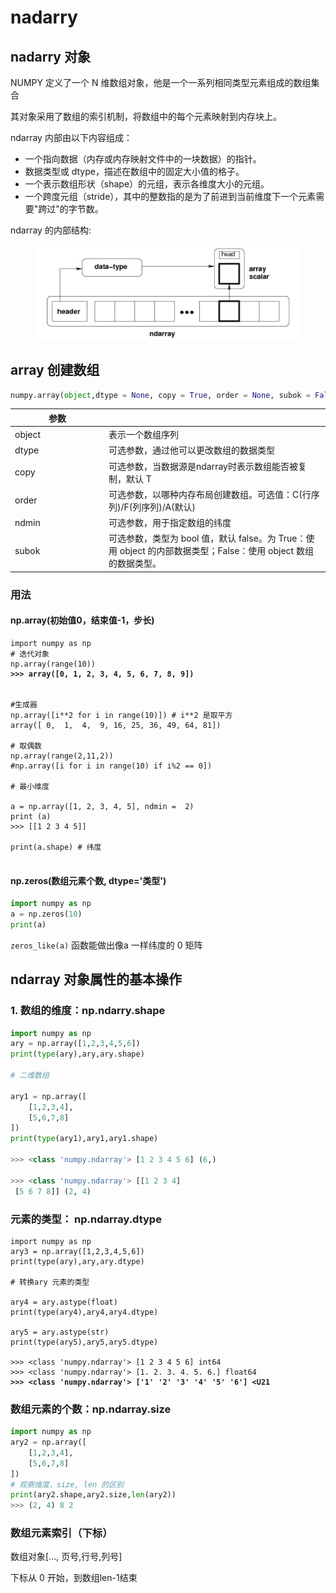 # nadarry

## nadarry 对象

NUMPY 定义了一个 N 维数组对象，他是一个一系列相同类型元素组成的数组集合

其对象采用了数组的索引机制，将数组中的每个元素映射到内存块上。

ndarray 内部由以下内容组成：

* 一个指向数据（内存或内存映射文件中的一块数据）的指针。
* 数据类型或 dtype，描述在数组中的固定大小值的格子。
* 一个表示数组形状（shape）的元组，表示各维度大小的元组。
* 一个跨度元组（stride），其中的整数指的是为了前进到当前维度下一个元素需要"跨过"的字节数。

ndarray 的内部结构:

<figure><img src="../.gitbook/assets/ndarray1.png" alt=""><figcaption></figcaption></figure>

## array 创建数组

```python
numpy.array(object,dtype = None, copy = True, order = None, subok = False, ndmin = 0)
```

<table><thead><tr><th width="136">参数</th><th></th></tr></thead><tbody><tr><td>object</td><td>表示一个数组序列</td></tr><tr><td>dtype</td><td>可选参数，通过他可以更改数组的数据类型</td></tr><tr><td>copy</td><td>可选参数，当数据源是ndarray时表示数组能否被复制，默认 T</td></tr><tr><td>order</td><td>可选参数，以哪种内存布局创建数组。可选值：C(行序列)/F(列序列)/A(默认)</td></tr><tr><td>ndmin</td><td>可选参数，用于指定数组的纬度</td></tr><tr><td>subok</td><td>可选参数，类型为 bool 值，默认 false。为 True：使用 object 的内部数据类型；False：使用 object 数组的数据类型。</td></tr></tbody></table>

### 用法

#### np.array(初始值0，结束值-1，步长)

<pre class="language-python"><code class="lang-python">import numpy as np 
# 迭代对象
np.array(range(10))
<strong>>>> array([0, 1, 2, 3, 4, 5, 6, 7, 8, 9])
</strong><strong>
</strong>
#生成器
np.array([i**2 for i in range(10)]) # i**2 是取平方
array([ 0,  1,  4,  9, 16, 25, 36, 49, 64, 81])

# 取偶数
np.array(range(2,11,2))
#np.array([i for i in range(10) if i%2 == 0])

# 最小维度  

a = np.array([1, 2, 3, 4, 5], ndmin =  2)  
print (a)
>>> [[1 2 3 4 5]]

print(a.shape) # 纬度

</code></pre>

#### np.zeros(数组元素个数, dtype='类型')

```python
import numpy as np 
a = np.zeros(10)
print(a)
```

`zeros_like(a)` 函数能做出像a 一样纬度的 0 矩阵

## ndarray 对象属性的基本操作

### 1. 数组的维度：np.ndarry.shape

```python
import numpy as np
ary = np.array([1,2,3,4,5,6])
print(type(ary),ary,ary.shape)

# 二维数组

ary1 = np.array([
    [1,2,3,4],
    [5,6,7,8]
])
print(type(ary1),ary1,ary1.shape)

>>> <class 'numpy.ndarray'> [1 2 3 4 5 6] (6,)

>>> <class 'numpy.ndarray'> [[1 2 3 4]
 [5 6 7 8]] (2, 4)
```

### 元素的类型： np.ndarray.dtype

<pre class="language-python"><code class="lang-python">import numpy as np
ary3 = np.array([1,2,3,4,5,6])
print(type(ary),ary,ary.dtype)

# 转换ary 元素的类型

ary4 = ary.astype(float)
print(type(ary4),ary4,ary4.dtype)

ary5 = ary.astype(str)
print(type(ary5),ary5,ary5.dtype)

>>> &#x3C;class 'numpy.ndarray'> [1 2 3 4 5 6] int64
>>> &#x3C;class 'numpy.ndarray'> [1. 2. 3. 4. 5. 6.] float64
<strong>>>> &#x3C;class 'numpy.ndarray'> ['1' '2' '3' '4' '5' '6'] &#x3C;U21
</strong></code></pre>

### 数组元素的个数：np.ndarray.size

```python
import numpy as np
ary2 = np.array([
    [1,2,3,4],
    [5,6,7,8]
])
# 观察维度，size, len 的区别
print(ary2.shape,ary2.size,len(ary2))
>>> (2, 4) 8 2
```

### 数组元素索引（下标）

数组对象\[..., 页号,行号,列号]

下标从 0 开始，到数组len-1结束


